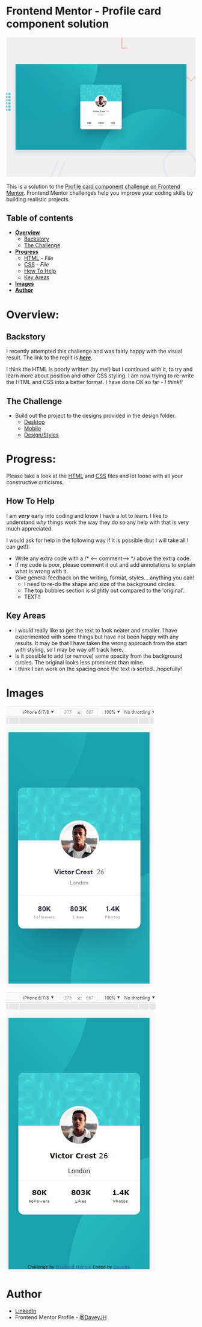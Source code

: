 # Frontend Mentor - Profile card component solution

![Design preview for the Profile card component coding challenge](design/desktop-preview.jpg)

This is a solution to the [Profile card component challenge on Frontend Mentor](https://www.frontendmentor.io/challenges/profile-card-component-cfArpWshJ). Frontend Mentor challenges help you improve your coding skills by building realistic projects. 

## Table of contents

- **[Overview](#overview)**
  - [Backstory](#backstory)
  - [The Challenge](#The-Challenge)
- **[Progress](#progress)**
  - [HTML](index.html) *- File*
  - [CSS](assets/css/style.css) *- File*
  - [How To Help](#How-To-Help)
  - [Key Areas](#Key-Areas)
- **[Images](#Images)**
- **[Author](#author)**
#

# Overview:

## Backstory

I recently attempted this challenge and was fairly happy with the visual result.  The link to the replit is ***[here](https://replit.com/@DaveJH/BusinessCard-Explain)***.

I think the HTML is poorly written (by me!) but I continued with it, to try and learn more about position and other CSS styling.  I am now trying to re-write the HTML and CSS into a better format.  I have done OK so far - *I think!!*

## The Challenge

- Build out the project to the designs provided in the design folder.
  - [Desktop](design/desktop-design.jpg)
  - [Mobile](design/mobile-design.jpg)
  - [Design/Styles](style-guide.md)

# Progress:

Please take a look at the [HTML](index.html) and [CSS](assets/css/style.css) files and let loose with all your constructive criticisms. 

## How To Help
 I am ***very*** early into coding and know I have a lot to learn.  I like to understand *why* things work the way they do so any help with that is very much appreciated.
 
 I would ask for help in the following way if it is possible (but I will take all I can get!):

 - Write any extra code with a /* <-- comment--> */ above the extra code.
 - If my code is poor, please comment it out and add annotations to explain what is wrong with it.
 - Give general feedback on the writing, format, styles....anything you can!
    - I need to re-do the shape and size of the background circles.
    - The top bubbles section is slightly out compared to the 'original'.
    - TEXT!!

## Key Areas

- I would really like to get the text to look neater and smaller.  I have experimented with some things but have not been happy with any results.  It may be that I have taken the wrong approach from the start with styling, so I may be way off track here.
- Is it possible to add (or remove) some opacity from the background circles.  The original looks less prominent than mine.
- I think I can work on the spacing once the text is sorted...hopefully!

# Images
![Design preview for the Profile card component coding challenge](./assets/images/original.jpg) ![Design preview for the Profile card component coding challenge](./assets/images/mysnip.jpg) 


#

# Author
- [LinkedIn](https://linkedin.com/in/davejhorrocks)
- Frontend Mentor Profile - [@DaveyJH](https://www.frontendmentor.io/profile/DaveyJH)


